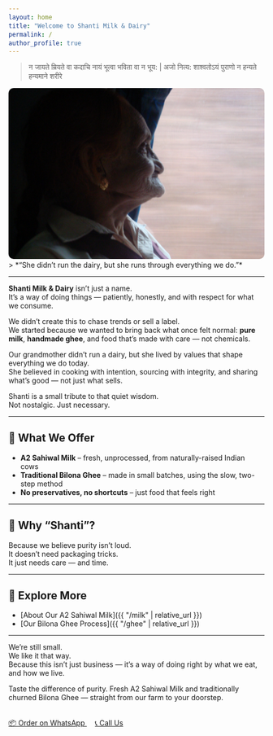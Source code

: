 ```yaml
---
layout: home
title: "Welcome to Shanti Milk & Dairy"
permalink: /
author_profile: true
---
```

> न जायते म्रियते वा कदाचि नायं भूत्वा भविता वा न भूय: |
> अजो नित्य: शाश्वतोऽयं पुराणो न हन्यते हन्यमाने शरीरे
<!-- ![Our Grandmother — The Heart of Shanti]({{ "/assets/images/dadi.jpg" | relative_url }}){: .align-center } -->

<img src="/assets/img/maa.jpg" alt="Our Grandma" style="max-width: 100%; border-radius: 10px;">
> *“She didn’t run the dairy, but she runs through everything we do.”*

---

**Shanti Milk & Dairy** isn’t just a name.  
It’s a way of doing things — patiently, honestly, and with respect for what we consume.

We didn’t create this to chase trends or sell a label.  
We started because we wanted to bring back what once felt normal: **pure milk**, **handmade ghee**, and food that’s made with care — not chemicals.

Our grandmother didn’t run a dairy, but she lived by values that shape everything we do today.  
She believed in cooking with intention, sourcing with integrity, and sharing what’s good — not just what sells.

Shanti is a small tribute to that quiet wisdom.  
Not nostalgic. Just necessary.

---

## 🐄 What We Offer

- **A2 Sahiwal Milk** – fresh, unprocessed, from naturally-raised Indian cows  
- **Traditional Bilona Ghee** – made in small batches, using the slow, two-step method  
- **No preservatives, no shortcuts** – just food that feels right

---

## 🌿 Why “Shanti”?

Because we believe purity isn’t loud.  
It doesn’t need packaging tricks.  
It just needs care — and time.

---

## 📖 Explore More

- [About Our A2 Sahiwal Milk]({{ "/milk" | relative_url }})  
- [Our Bilona Ghee Process]({{ "/ghee" | relative_url }})

---

We’re still small.  
We like it that way.  
Because this isn’t just business — it’s a way of doing right by what we eat, and how we live.

Taste the difference of purity.
Fresh A2 Sahiwal Milk and traditionally churned Bilona Ghee — straight from our farm to your doorstep.

<div style="margin-top: 2rem;">
  <a href="https://wa.me/919643011465" target="_blank" class="btn btn--primary" style="margin-right: 1rem;">
    📦 Order on WhatsApp
  </a>
  <a href="tel:+919643011465" class="btn btn--primary">
    📞 Call Us
  </a>
</div>



